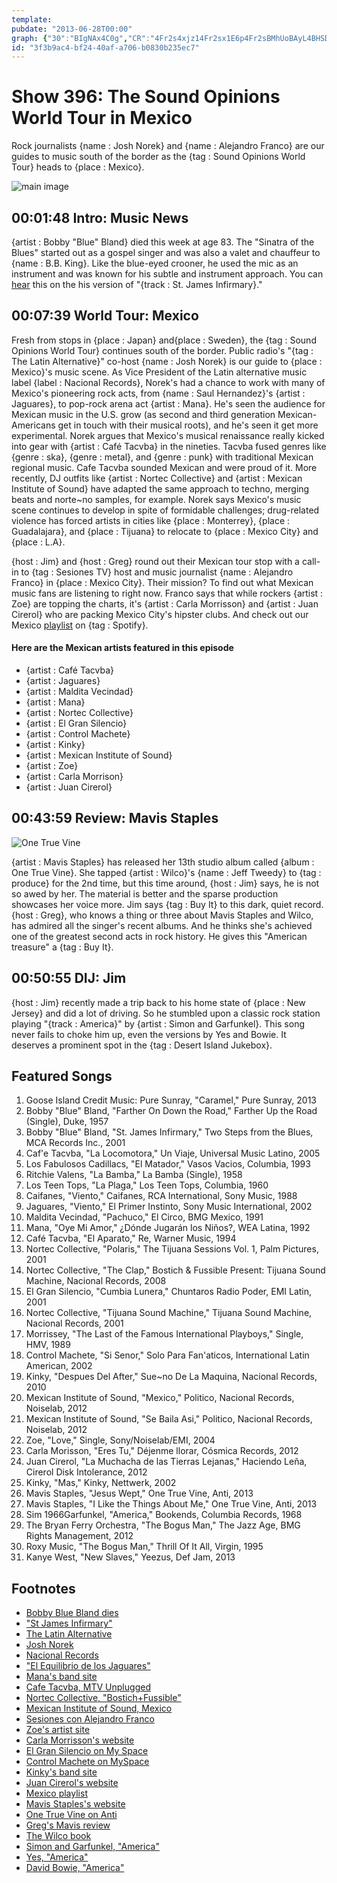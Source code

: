 ```yaml
---
template: 
pubdate: "2013-06-28T00:00"
graph: {"30":"BIgNAx4C0g","CR":"4Fr2s4xjz14Fr2sx1E6p4Fr2sBMhUoBAyL4BHSDW7lkzJBAyL4BMhUoN2ejtBIGRvBMhUoBC1ewBMhUoBMhUobMX0ETvua1wAZaxBK1jnWNDgqBK1jnJuD19JuD19nn6zcJuD19pKxPMBxTETJuD19","21B":"BL7dYY0BELY0BELxDHHQ97qipY0BELffLOOxDHHQWkbBZxDHHQ97qipX6cfd97qipBHm1G","2CV":"3lDu6X6cfdX6cfdrz7MB3lDu65Qall3lDu6qYVo9"}
id: "3f3b9ac4-bf24-40af-a706-b0830b235ec7"
---
```






# Show 396: The Sound Opinions World Tour in Mexico

Rock journalists {name : Josh Norek} and {name : Alejandro Franco} are our guides to music south of the border as the {tag : Sound Opinions World Tour} heads to {place : Mexico}.

![main image](https://static.soundopinions.org/images/2013/mexico.jpg)



## 00:01:48 Intro: Music News

{artist : Bobby "Blue" Bland} died this week at age 83. The "Sinatra of the Blues" started out as a gospel singer and was also a valet and chauffeur to {name : B.B. King}. Like the blue-eyed crooner, he used the mic as an instrument and was known for his subtle and instrument approach. You can [hear](http://www.youtube.com/watch?v=C64LDp4ZGAg) this on the his version of "{track : St. James Infirmary}."



## 00:07:39 World Tour: Mexico

Fresh from stops in {place : Japan} and{place : Sweden}, the {tag : Sound Opinions World Tour} continues south of the border. Public radio's "{tag : The Latin Alternative}" co-host {name : Josh Norek} is our guide to {place : Mexico}'s music scene. As Vice President of the Latin alternative music label {label : Nacional Records}, Norek's had a chance to work with many of Mexico's pioneering rock acts, from {name : Saul Hernandez}'s {artist : Jaguares}, to pop-rock arena act {artist : Mana}. He's seen the audience for Mexican music in the U.S. grow (as second and third generation Mexican-Americans get in touch with their musical roots), and he's seen it get more experimental. Norek argues that Mexico's musical renaissance really kicked into gear with {artist : Café Tacvba} in the nineties. Tacvba fused genres like {genre : ska}, {genre : metal}, and {genre : punk} with traditional Mexican regional music. Cafe Tacvba sounded Mexican and were proud of it. More recently, DJ outfits like {artist : Nortec Collective} and {artist : Mexican Institute of Sound} have adapted the same approach to techno, merging beats and norte~no samples, for example. Norek says Mexico's music scene continues to develop in spite of formidable challenges; drug-related violence has forced artists in cities like {place : Monterrey}, {place : Guadalajara}, and {place : Tijuana} to relocate to {place : Mexico City} and {place : L.A}.

{host : Jim} and {host : Greg} round out their Mexican tour stop with a call-in to {tag : Sesiones TV} host and music journalist {name : Alejandro Franco} in {place : Mexico City}. Their mission? To find out what Mexican music fans are listening to right now. Franco says that while rockers {artist : Zoe} are topping the charts, it's {artist : Carla Morrisson} and {artist : Juan Cirerol} who are packing Mexico City's hipster clubs. And check out our Mexico [playlist](http://open.spotify.com/user/soundopinions/playlist/2EqE2GLtkJgRPbZHQppFEw) on {tag : Spotify}.

#### Here are the Mexican artists featured in this episode

- {artist : Café Tacvba}
- {artist : Jaguares}
- {artist : Maldita Vecindad}
- {artist : Mana}
- {artist : Nortec Collective}
- {artist : El Gran Silencio}
- {artist : Control Machete}
- {artist : Kinky}
- {artist : Mexican Institute of Sound}
- {artist : Zoe}
- {artist : Carla Morrison}
- {artist : Juan Cirerol}



## 00:43:59 Review: Mavis Staples

![One True Vine](https://static.soundopinions.org/assets/396/21B0.jpg)

{artist : Mavis Staples} has released her 13th studio album called {album : One True Vine}. She tapped {artist : Wilco}'s {name : Jeff Tweedy} to {tag : produce} for the 2nd time, but this time around, {host : Jim} says, he is not so awed by her. The material is better and the sparse production showcases her voice more. Jim says {tag : Buy It} to this dark, quiet record. {host : Greg}, who knows a thing or three about Mavis Staples and Wilco, has admired all the singer's recent albums. And he thinks she's achieved one of the greatest second acts in rock history. He gives this "American treasure" a {tag : Buy It}.



## 00:50:55 DIJ: Jim

{host : Jim} recently made a trip back to his home state of {place : New Jersey} and did a lot of driving. So he stumbled upon a classic rock station playing "{track : America}" by {artist : Simon and Garfunkel}. This song never fails to choke him up, even the versions by Yes and Bowie. It deserves a prominent spot in the {tag : Desert Island Jukebox}.



## Featured Songs

1. Goose Island Credit Music: Pure Sunray, "Caramel," Pure Sunray, 2013
2. Bobby "Blue" Bland, "Farther On Down the Road," Farther Up the Road (Single), Duke, 1957
3. Bobby "Blue" Bland, "St. James Infirmary," Two Steps from the Blues, MCA Records Inc., 2001
4. Caf'e Tacvba, "La Locomotora," Un Viaje, Universal Music Latino, 2005
5. Los Fabulosos Cadillacs, "El Matador," Vasos Vacios, Columbia, 1993
6. Ritchie Valens, "La Bamba," La Bamba (Single), 1958
7. Los Teen Tops, "La Plaga," Los Teen Tops, Columbia, 1960
8. Caifanes, "Viento," Caifanes, RCA International, Sony Music, 1988
9. Jaguares, "Viento," El Primer Instinto, Sony Music International, 2002
10. Maldita Vecindad, "Pachuco," El Circo, BMG Mexico, 1991
11. Mana, "Oye Mi Amor," ¿Dónde Jugarán los Niños?, WEA Latina, 1992
12. Café Tacvba, "El Aparato," Re, Warner Music, 1994
13. Nortec Collective, "Polaris," The Tijuana Sessions Vol. 1, Palm Pictures, 2001
14. Nortec Collective, "The Clap," Bostich & Fussible Present: Tijuana Sound Machine, Nacional Records, 2008
15. El Gran Silencio, "Cumbia Lunera," Chuntaros Radio Poder, EMI Latin, 2001
16. Nortec Collective, "Tijuana Sound Machine," Tijuana Sound Machine, Nacional Records, 2001
17. Morrissey, "The Last of the Famous International Playboys," Single, HMV, 1989
18. Control Machete, "Si Senor," Solo Para Fan'aticos, International Latin American, 2002
19. Kinky, "Despues Del After," Sue~no De La Maquina, Nacional Records, 2010
20. Mexican Institute of Sound, "Mexico," Politico, Nacional Records, Noiselab, 2012
21. Mexican Institute of Sound, "Se Baila Asi," Politico, Nacional Records, Noiselab, 2012
22. Zoe, "Love," Single, Sony/Noiselab/EMI, 2004
23. Carla Morisson, "Eres Tu," Déjenme llorar, Cósmica Records, 2012
24. Juan Cirerol, "La Muchacha de las Tierras Lejanas," Haciendo Leña, Cirerol Disk Intolerance, 2012
25. Kinky, "Mas," Kinky, Nettwerk, 2002
26. Mavis Staples, "Jesus Wept," One True Vine, Anti, 2013
27. Mavis Staples, "I Like the Things About Me," One True Vine, Anti, 2013
28. Sim 1966Garfunkel, "America," Bookends, Columbia Records, 1968
29. The Bryan Ferry Orchestra, "The Bogus Man," The Jazz Age, BMG Rights Management, 2012
30. Roxy Music, "The Bogus Man," Thrill Of It All, Virgin, 1995
31. Kanye West, "New Slaves," Yeezus, Def Jam, 2013



## Footnotes

- [Bobby Blue Bland dies](http://www.theatlantic.com/entertainment/archive/2013/06/bobby-bland-was-two-steps-from-the-blues-and-ahead-of-everyone-else/277195/)
- ["St James Infirmary"](http://www.youtube.com/watch?v=C64LDp4ZGAg)
- [The Latin Alternative](http://thelatinalternative.com/)
- [Josh Norek](https://twitter.com/jnorek)
- [Nacional Records](http://nacionalrecords.com/)
- ["El Equilibrio de los Jaguares"](https://www.youtube.com/watch?v=uJ45raP5onE)
- [Mana's band site](http://www.mana.com.mx/)
- [Cafe Tacvba, MTV Unplugged](https://www.youtube.com/watch?v=fQarhnXTyWs)
- [Nortec Collective, "Bostich+Fussible"](https://www.youtube.com/watch?v=yAkk3MqxOY8)
- [Mexican Institute of Sound, Mexico](http://www.youtube.com/watch?v=5fIkNzorfOs)
- [Sesiones con Alejandro Franco](http://www.sesionesconalejandrofranco.com/?lang=en)
- [Zoe's artist site](https://www.youtube.com/watch?v=zZ1RaPUi3hM)
- [Carla Morrisson's website](http://www.carlamorrisonmusica.com/)
- [El Gran Silencio on My Space](https://myspace.com/elgransilencio)
- [Control Machete on MySpace](https://myspace.com/controlmachete)
- [Kinky's band site](http://kinkymusic.com/)
- [Juan Cirerol's website](http://juancirerol.net/)
- [Mexico playlist](http://open.spotify.com/user/soundopinions/playlist/2EqE2GLtkJgRPbZHQppFEw)
- [Mavis Staples's website](http://www.mavisstaples.com/)
- [One True Vine on Anti](http://www.anti.com/releases/one-true-vine/)
- [Greg's Mavis review](http://www.chicagotribune.com/entertainment/music/turnitup/chi-mavis-staples-one-true-vine-review-20130624,0,4236299.column)
- [The Wilco book](http://www.wilcobook.com/buy/index.html)
- [Simon and Garfunkel, "America"](http://www.youtube.com/watch?v=vCbOEZ8c8dM)
- [Yes, "America"](http://www.youtube.com/watch?v=xdsUPaIueUw)
- [David Bowie, "America"](http://www.youtube.com/watch?v=ZMvSSBR1i4E)